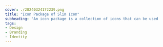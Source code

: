 ```yaml
---
cover: ./20240324172239.png
title: "Icon Package of Slin Icon"
subheading: "An icon package is a collection of icons that can be used in various design projects, such as website design, app development, and graphic design."
tags: 
- Design  
- Branding  
- Identity
---
```

